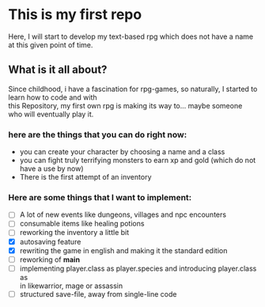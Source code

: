 # This is my first repo
Here, I will start to develop my text-based rpg which does not have a name at this given point of time.  

## What is it all about?
Since childhood, i have a fascination for rpg-games, so naturally, I started to learn how to code and with  
this Repository, my first own rpg is making its way to... maybe someone who will eventually play it.  

### here are the things that you can do right now:
- you can create your character by choosing a name and a class
- you can fight truly terrifying monsters to earn xp and gold (which do not have a use by now)
- There is the first attempt of an inventory

### Here are some things that I want to implement:
- [ ] A lot of new events like dungeons, villages and npc encounters
- [ ] consumable items like healing potions
- [ ] reworking the inventory a little bit
- [x] autosaving feature
- [x] rewriting the game in english and making it the standard edition
- [ ] reworking of __main__
- [ ] implementing player.class as player.species and introducing player.class as  
      in likewarrior, mage or assassin
- [ ] structured save-file, away from single-line code
